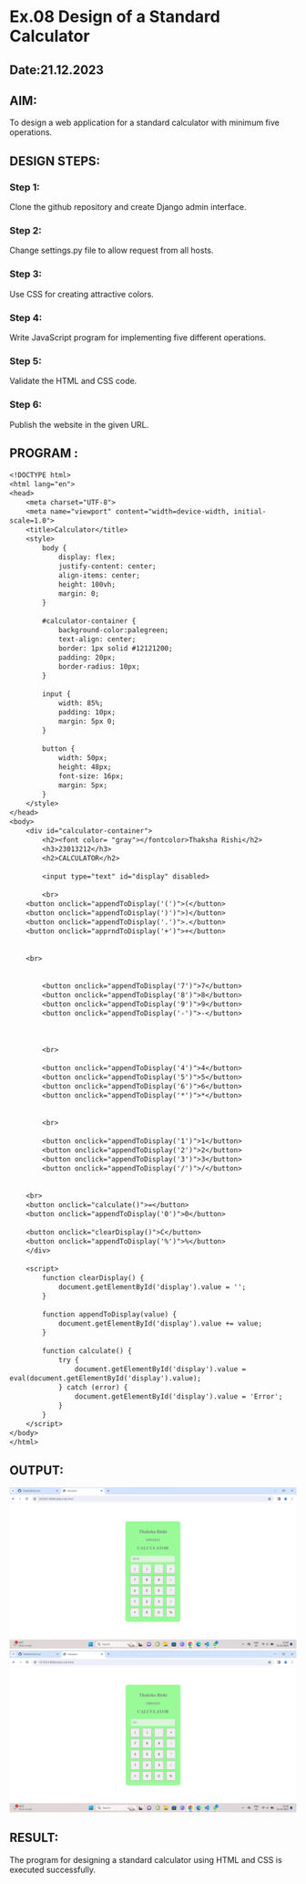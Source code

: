 # Ex.08 Design of a Standard Calculator
## Date:21.12.2023

## AIM:
To design a web application for a standard calculator with minimum five operations.

## DESIGN STEPS:

### Step 1:
Clone the github repository and create Django admin interface.

### Step 2:
Change settings.py file to allow request from all hosts.

### Step 3:
Use CSS for creating attractive colors.

### Step 4:
Write JavaScript program for implementing five different operations.

### Step 5:
Validate the HTML and CSS code.

### Step 6:
Publish the website in the given URL.

## PROGRAM :
```
<!DOCTYPE html>
<html lang="en">
<head>
    <meta charset="UTF-8">
    <meta name="viewport" content="width=device-width, initial-scale=1.0">
    <title>Calculator</title>
    <style>
        body {
            display: flex;
            justify-content: center;
            align-items: center;
            height: 100vh;
            margin: 0;
        }

        #calculator-container {
            background-color:palegreen;
            text-align: center;
            border: 1px solid #12121200;
            padding: 20px;
            border-radius: 10px;
        }

        input {
            width: 85%;
            padding: 10px;
            margin: 5px 0;
        }

        button {
            width: 50px;
            height: 48px;
            font-size: 16px;
            margin: 5px;
        }
    </style>
</head>
<body>
    <div id="calculator-container">
        <h2><font color= "gray"></fontcolor>Thaksha Rishi</h2>
        <h3>23013212</h3>
        <h2>CALCULATOR</h2>

        <input type="text" id="display" disabled>

        <br>
	<button onclick="appendToDisplay('(')">(</button>
	<button onclick="appendToDisplay(')')">)</button>
	<button onclick="appendToDisplay('.')">.</button>
    <button onclick="apprndToDisplay('+')">+</button>
	
            
 	<br>

       
        <button onclick="appendToDisplay('7')">7</button>
        <button onclick="appendToDisplay('8')">8</button>
        <button onclick="appendToDisplay('9')">9</button>
        <button onclick="appendToDisplay('-')">-</button>
	
        

        <br>

        <button onclick="appendToDisplay('4')">4</button>
        <button onclick="appendToDisplay('5')">5</button>
        <button onclick="appendToDisplay('6')">6</button>
        <button onclick="appendToDisplay('*')">*</button>
        

        <br>
	
        <button onclick="appendToDisplay('1')">1</button>
        <button onclick="appendToDisplay('2')">2</button>
        <button onclick="appendToDisplay('3')">3</button>
        <button onclick="appendToDisplay('/')">/</button>

        
	<br>
    <button onclick="calculate()">=</button>
    <button onclick="appendToDisplay('0')">0</button>
	
    <button onclick="clearDisplay()">C</button>
    <button onclick="appendToDisplay('%')">%</button>
    </div>

    <script>
        function clearDisplay() {
            document.getElementById('display').value = '';
        }

        function appendToDisplay(value) {
            document.getElementById('display').value += value;
        }

        function calculate() {
            try {
                document.getElementById('display').value = eval(document.getElementById('display').value);
            } catch (error) {
                document.getElementById('display').value = 'Error';
            }
        }
    </script>
</body>
</html>
```
## OUTPUT:
![Alt text](<Screenshot 2023-12-21 221844.png>)
![Alt text](<Screenshot 2023-12-21 221855.png>)

## RESULT:
The program for designing a standard calculator using HTML and CSS is executed successfully.
